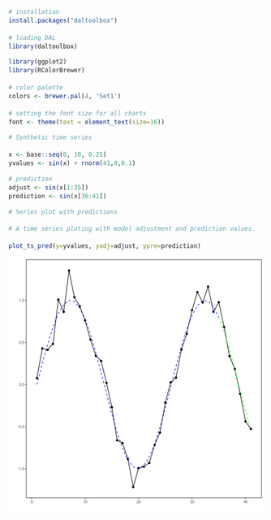 
``` r
# installation 
install.packages("daltoolbox")

# loading DAL
library(daltoolbox) 
```


``` r
library(ggplot2)
library(RColorBrewer)

# color palette
colors <- brewer.pal(4, 'Set1')

# setting the font size for all charts
font <- theme(text = element_text(size=16))
```


``` r
# Synthetic time series

x <- base::seq(0, 10, 0.25)
yvalues <- sin(x) + rnorm(41,0,0.1)
```


``` r
# prediction
adjust <- sin(x[1:35])
prediction <- sin(x[36:41])
```


``` r
# Series plot with predictions

# A time series ploting with model adjustment and prediction values. 

plot_ts_pred(y=yvalues, yadj=adjust, ypre=prediction)
```

![plot of chunk unnamed-chunk-5](fig/grf_ts_pred/unnamed-chunk-5-1.png)

